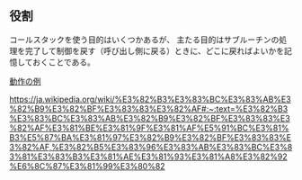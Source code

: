 ## 役割
コールスタックを使う目的はいくつかあるが、
主たる目的はサブルーチンの処理を完了して制御を戻す（呼び出し側に戻る）ときに、どこに戻ればよいかを記憶しておくことである。

[動作の例](https://www.youtube.com/watch?v=Q2sFmqvpBe0)

https://ja.wikipedia.org/wiki/%E3%82%B3%E3%83%BC%E3%83%AB%E3%82%B9%E3%82%BF%E3%83%83%E3%82%AF#:~:text=%E3%82%B3%E3%83%BC%E3%83%AB%E3%82%B9%E3%82%BF%E3%83%83%E3%82%AF%E3%81%BE%E3%81%9F%E3%81%AF%E5%91%BC%E3%81%B3%E5%87%BA%E3%81%97%E3%82%B9%E3%82%BF%E3%83%83%E3%82%AF,%E3%82%B5%E3%83%96%E3%83%AB%E3%83%BC%E3%83%81%E3%83%B3%E3%81%AE%E3%81%93%E3%81%A8%E3%82%92%E6%8C%87%E3%81%99%E3%80%82
